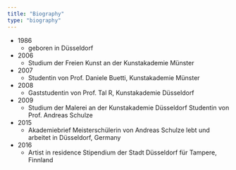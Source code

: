 ```yaml
---
title: "Biography"
type: "biography"
---
```


* 1986
  * geboren in Düsseldorf
* 2006
  * Studium der Freien Kunst an der Kunstakademie Münster
* 2007
  * Studentin von Prof. Daniele Buetti, Kunstakademie Münster
* 2008
  * Gaststudentin von Prof. Tal R, Kunstakademie Düsseldorf
* 2009
  * Studium der Malerei an der Kunstakademie Düsseldorf Studentin von Prof. Andreas Schulze
* 2015
  * Akademiebrief Meisterschülerin von Andreas Schulze lebt und arbeitet in Düsseldorf, Germany
* 2016
  * Artist in residence Stipendium der Stadt Düsseldorf für Tampere, Finnland
